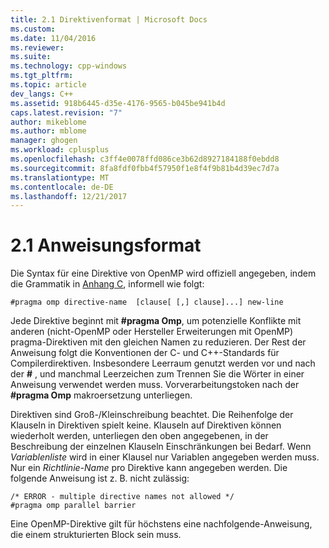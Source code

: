 ```yaml
---
title: 2.1 Direktivenformat | Microsoft Docs
ms.custom: 
ms.date: 11/04/2016
ms.reviewer: 
ms.suite: 
ms.technology: cpp-windows
ms.tgt_pltfrm: 
ms.topic: article
dev_langs: C++
ms.assetid: 918b6445-d35e-4176-9565-b045be941b4d
caps.latest.revision: "7"
author: mikeblome
ms.author: mblome
manager: ghogen
ms.workload: cplusplus
ms.openlocfilehash: c3ff4e0078ffd086ce3b62d8927184188f0ebdd8
ms.sourcegitcommit: 8fa8fdf0fbb4f57950f1e8f4f9b81b4d39ec7d7a
ms.translationtype: MT
ms.contentlocale: de-DE
ms.lasthandoff: 12/21/2017
---
```

# <a name="21-directive-format"></a>2.1 Anweisungsformat
Die Syntax für eine Direktive von OpenMP wird offiziell angegeben, indem die Grammatik in [Anhang C](../../parallel/openmp/c-openmp-c-and-cpp-grammar.md), informell wie folgt:  
  
```  
#pragma omp directive-name  [clause[ [,] clause]...] new-line  
```  
  
 Jede Direktive beginnt mit **#pragma Omp**, um potenzielle Konflikte mit anderen (nicht-OpenMP oder Hersteller Erweiterungen mit OpenMP) pragma-Direktiven mit den gleichen Namen zu reduzieren. Der Rest der Anweisung folgt die Konventionen der C- und C++-Standards für Compilerdirektiven. Insbesondere Leerraum genutzt werden vor und nach der  **#** , und manchmal Leerzeichen zum Trennen Sie die Wörter in einer Anweisung verwendet werden muss. Vorverarbeitungstoken nach der **#pragma Omp** makroersetzung unterliegen.  
  
 Direktiven sind Groß-/Kleinschreibung beachtet. Die Reihenfolge der Klauseln in Direktiven spielt keine. Klauseln auf Direktiven können wiederholt werden, unterliegen den oben angegebenen, in der Beschreibung der einzelnen Klauseln Einschränkungen bei Bedarf. Wenn *Variablenliste* wird in einer Klausel nur Variablen angegeben werden muss. Nur ein *Richtlinie-Name* pro Direktive kann angegeben werden.  Die folgende Anweisung ist z. B. nicht zulässig:  
  
```  
/* ERROR - multiple directive names not allowed */  
#pragma omp parallel barrier  
```  
  
 Eine OpenMP-Direktive gilt für höchstens eine nachfolgende-Anweisung, die einem strukturierten Block sein muss.